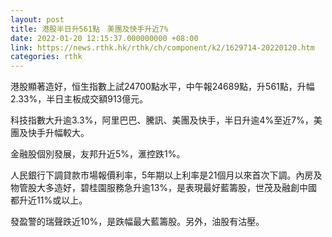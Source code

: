 ```yaml
---
layout: post
title: 港股半日升561點　美團及快手升近7%
date: 2022-01-20 12:15:37.000000000 +08:00
link: https://news.rthk.hk/rthk/ch/component/k2/1629714-20220120.htm
categories: rthk
---
```


港股顯著造好，恒生指數上試24700點水平，中午報24689點，升561點，升幅2.33%，半日主板成交額913億元。

科技指數大升逾3.3%，阿里巴巴、騰訊、美團及快手，半日升逾4%至近7%，美團及快手升幅較大。

金融股個別發展，友邦升近5%，滙控跌1%。

人民銀行下調貸款市場報價利率，5年期以上利率是21個月以來首次下調。內房及物管股大多造好，碧桂園服務急升逾13%，是表現最好藍籌股，世茂及融創中國都升近11%或以上。

發盈警的瑞聲跌近10%，是跌幅最大藍籌股。另外，油股有沽壓。
